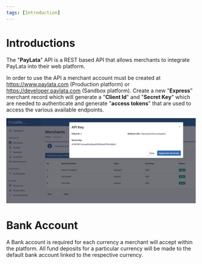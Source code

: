 ```yaml
---
tags: [Introduction]
---
```


# Introductions

The "**PayLata**" API is a REST based API that allows merchants to integrate PayLata into their web platform.

In order to use the API a merchant account must be created at <https://www.paylata.com> (Production platform) or <https://developer.paylata.com> (Sandbox platform). Create a new "**Express**" merchant record which will generate a "**Client Id**" and "**Secret Key**" which are needed to authenticate and generate "**access tokens**" that are used to access the various available endpoints.

![Merchant API client id and secret key](../assets/images/merchants1.png)

# Bank Account
A Bank account is required for each currency a merchant will accept within the platform. All fund deposits for a particular currency will be made to the default bank account linked to the respective currency.